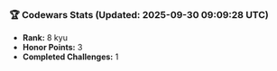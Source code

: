 ### 🏆 Codewars Stats (Updated: 2025-09-30 09:09:28 UTC)

- **Rank:** 8 kyu
- **Honor Points:** 3
- **Completed Challenges:** 1
